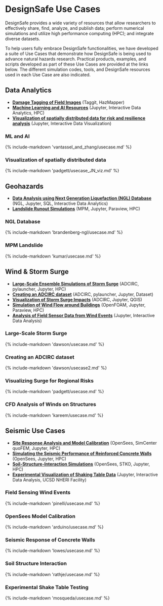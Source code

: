 # DesignSafe Use Cases

DesignSafe provides a wide variety of resources that allow researchers to effectively share, find, analyze, and publish data; perform numerical simulations and utilize high performance computing (HPC); and integrate diverse datasets.  

To help users fully embrace DesignSafe functionalities, we have developed a suite of Use Cases that demonstrate how DesignSafe is being used to advance natural hazards research.  Practical products, examples, and scripts developed as part of these Use Cases are provided at the links below.  The different simulation codes, tools, and DesignSafe resources used in each Use Case are also indicated.

## Data Analytics

* [**Damage Tagging of Field Images**](#taggit-image-tagging) (Taggit, HazMapper)
* [**Machine Learning and AI Resources**](#ml-and-ai) (Jupyter, Interactive Data Analytics, HPC)
* [**Visualization of spatially distributed data for risk and resilience analysis**](#visualization-of-spatially-distributed-data) (Jupyter, Interactive Data Visualization)

### ML and AI

{% include-markdown 'vantassel_and_zhang/usecase.md' %}

### Visualization of spatially distributed data

{% include-markdown 'padgett/usecase_JN_viz.md' %}

## Geohazards 

* [**Data Analysis using Next Generation Liquefaction (NGL) Database**](#application-programming-interfaces) (NGL, Jupyter, SQL, Interactive Data Analytics)
* [**Landslide Runout Simulations**](#mpm-landslide) (MPM, Jupyter, Paraview, HPC)

### NGL Database

{% include-markdown 'brandenberg-ngl/usecase.md' %}

### MPM Landslide

{% include-markdown 'kumar/usecase.md' %}

## Wind &amp; Storm Surge

* [**Large-Scale Ensemble Simulations of Storm Surge**](#large-scale-storm-surge)  (ADCIRC, pylauncher, Jupyter, HPC)
* [**Creating an ADCIRC dataset**](#creating-an-adcirc-dataset)  (ADCIRC, pylauncher, Jupyter, Dataset)
* [**Visualization of Storm Surge Impacts**](#visualizing-surge-for-regional-risks) (ADCIRC, Jupyter, QGIS)
* [**Simulation of Wind Flow around Buildings**](#cfd-analysis-of-winds-on-structures) (OpenFOAM, Jupyter, Paraview, HPC)
* [**Analysis of Field Sensor Data from Wind Events**](#field-sensing-wind-events) (Jupyter, Interactive Data Analysis)

### Large-Scale Storm Surge

{% include-markdown 'dawson/usecase.md' %}

### Creating an ADCIRC dataset

{% include-markdown 'dawson/usecase2.md' %}

### Visualizing Surge for Regional Risks

{% include-markdown 'padgett/usecase.md' %}

### CFD Analysis of Winds on Structures

{% include-markdown 'kareem/usecase.md' %}

## Seismic Use Cases

* [**Site Response Analysis and Model Calibration**](#opensees-model-calibration) (OpenSees, SimCenter quoFEM, Jupyter, HPC)
* [**Simulating the Seismic Performance of Reinforced Concrete Walls**](#seismic-response-of-concrete-walls) (OpenSees, Jupyter, HPC)
* [**Soil-Structure-Interaction Simulations**](#soil-structure-interaction) (OpenSees, STKO, Jupyter, HPC)
* [**Experimental Visualization of Shaking Table Data**](#experimental-shake-table-testing) (Jupyter, Interactive Data Analysis, UCSD NHERI Facility)

### Field Sensing Wind Events

{% include-markdown 'pinelli/usecase.md' %}

### OpenSees Model Calibration

{% include-markdown 'arduino/usecase.md' %}

### Seismic Response of Concrete Walls

{% include-markdown 'lowes/usecase.md' %}

### Soil Structure Interaction

{% include-markdown 'rathje/usecase.md' %}

### Experimental Shake Table Testing

{% include-markdown 'mosqueda/usecase.md' %}

